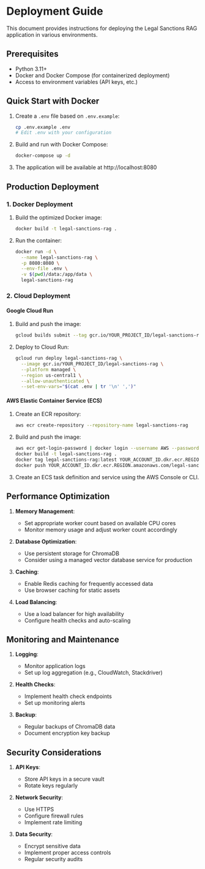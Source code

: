 # Deployment Guide

This document provides instructions for deploying the Legal Sanctions RAG application in various environments.

## Prerequisites

- Python 3.11+
- Docker and Docker Compose (for containerized deployment)
- Access to environment variables (API keys, etc.)

## Quick Start with Docker

1. Create a `.env` file based on `.env.example`:
   ```bash
   cp .env.example .env
   # Edit .env with your configuration
   ```

2. Build and run with Docker Compose:
   ```bash
   docker-compose up -d
   ```

3. The application will be available at http://localhost:8080

## Production Deployment

### 1. Docker Deployment

1. Build the optimized Docker image:
   ```bash
   docker build -t legal-sanctions-rag .
   ```

2. Run the container:
   ```bash
   docker run -d \
     --name legal-sanctions-rag \
     -p 8080:8080 \
     --env-file .env \
     -v $(pwd)/data:/app/data \
     legal-sanctions-rag
   ```

### 2. Cloud Deployment

#### Google Cloud Run

1. Build and push the image:
   ```bash
   gcloud builds submit --tag gcr.io/YOUR_PROJECT_ID/legal-sanctions-rag
   ```

2. Deploy to Cloud Run:
   ```bash
   gcloud run deploy legal-sanctions-rag \
     --image gcr.io/YOUR_PROJECT_ID/legal-sanctions-rag \
     --platform managed \
     --region us-central1 \
     --allow-unauthenticated \
     --set-env-vars="$(cat .env | tr '\n' ',')"
   ```

#### AWS Elastic Container Service (ECS)

1. Create an ECR repository:
   ```bash
   aws ecr create-repository --repository-name legal-sanctions-rag
   ```

2. Build and push the image:
   ```bash
   aws ecr get-login-password | docker login --username AWS --password-stdin YOUR_ACCOUNT_ID.dkr.ecr.REGION.amazonaws.com
   docker build -t legal-sanctions-rag .
   docker tag legal-sanctions-rag:latest YOUR_ACCOUNT_ID.dkr.ecr.REGION.amazonaws.com/legal-sanctions-rag:latest
   docker push YOUR_ACCOUNT_ID.dkr.ecr.REGION.amazonaws.com/legal-sanctions-rag:latest
   ```

3. Create an ECS task definition and service using the AWS Console or CLI.

## Performance Optimization

1. **Memory Management**:
   - Set appropriate worker count based on available CPU cores
   - Monitor memory usage and adjust worker count accordingly

2. **Database Optimization**:
   - Use persistent storage for ChromaDB
   - Consider using a managed vector database service for production

3. **Caching**:
   - Enable Redis caching for frequently accessed data
   - Use browser caching for static assets

4. **Load Balancing**:
   - Use a load balancer for high availability
   - Configure health checks and auto-scaling

## Monitoring and Maintenance

1. **Logging**:
   - Monitor application logs
   - Set up log aggregation (e.g., CloudWatch, Stackdriver)

2. **Health Checks**:
   - Implement health check endpoints
   - Set up monitoring alerts

3. **Backup**:
   - Regular backups of ChromaDB data
   - Document encryption key backup

## Security Considerations

1. **API Keys**:
   - Store API keys in a secure vault
   - Rotate keys regularly

2. **Network Security**:
   - Use HTTPS
   - Configure firewall rules
   - Implement rate limiting

3. **Data Security**:
   - Encrypt sensitive data
   - Implement proper access controls
   - Regular security audits
